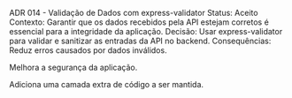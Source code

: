 ADR 014 - Validação de Dados com express-validator
Status: Aceito
Contexto:
 Garantir que os dados recebidos pela API estejam corretos é essencial para a integridade da aplicação.
Decisão:
 Usar express-validator para validar e sanitizar as entradas da API no backend.
Consequências:
Reduz erros causados por dados inválidos.


Melhora a segurança da aplicação.


Adiciona uma camada extra de código a ser mantida.


